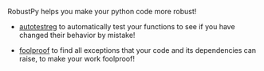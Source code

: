 RobustPy helps you make your python code more robust!

- [autotestreg](https://github.com/RobustPy/autotestreg) to automatically test your functions to see if you have changed their behavior by mistake!

- [foolproof](https://github.com/RobustPy/foolproof) to find all exceptions that your code and its dependencies can raise, to make your work foolproof!

